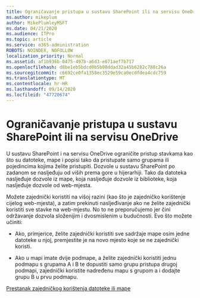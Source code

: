 ```yaml
---
title: Ograničavanje pristupa u sustavu SharePoint ili na servisu OneDrive
ms.author: mikeplum
author: MikePlumleyMSFT
ms.date: 04/21/2020
ms.audience: ITPro
ms.topic: article
ms.service: o365-administration
ROBOTS: NOINDEX, NOFOLLOW
localization_priority: Normal
ms.assetid: af1b936b-0475-497b-a6d3-e671aef7b717
ms.openlocfilehash: d8be1eb5bdcd0b5b08ddad32a45b6282c788c26a
ms.sourcegitcommit: c6692ce0fa1358ec3529e59ca0ecdfdea4cdc759
ms.translationtype: MT
ms.contentlocale: hr-HR
ms.lasthandoff: 09/14/2020
ms.locfileid: "47720674"
---
```

# <a name="restrict-access-in-sharepoint-or-onedrive"></a>Ograničavanje pristupa u sustavu SharePoint ili na servisu OneDrive

U sustavu SharePoint i na servisu OneDrive ograničite pristup stavkama kao što su datoteke, mape i popisi tako da pristupate samo grupama ili pojedincima kojima želite pristupiti. Dozvole u sustavu SharePoint po zadanom se nasljeđuju od viših prema gore u hijerarhiji. Tako da datoteka nasljeđuje dozvole iz mape, koja nasljeđuje dozvole iz biblioteke, koja nasljeđuje dozvole od web-mjesta.
  
Možete zajednički koristiti na višoj razini (kao što je zajedničko korištenje cijelog web-mjesta), a zatim prekinuti nasljeđivanje ako ne želite zajednički koristiti sve stavke na web-mjestu. No to ne preporučujemo jer čini održavanje dozvola složenijim i dvosmislenim u budućnosti. Evo što možete učiniti:
  
- Ako, primjerice, želite zajednički koristiti sve sadržaje mape osim jedne datoteke u njoj, premjestite je na novo mjesto koje se ne zajednički koristi.
    
- Ako u mapi imate dvije podmape, a želite zajednički koristiti jednu podmapu s grupama A i B te dopustiti samo grupu pristupa drugoj podmapi, zajednički koristite nadređenu mapu s grupom a i dodajte grupu B u prvu podmapu.
    
[Prestanak zajedničkog korištenja datoteke ili mape ](https://go.microsoft.com/fwlink/?linkid=2008861)
  

